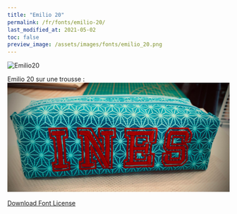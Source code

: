 ```yaml
---
title: "Emilio 20"
permalink: /fr/fonts/emilio-20/
last_modified_at: 2021-05-02
toc: false
preview_image: /assets/images/fonts/emilio_20.png
---
```

![Emilio20](/assets/images/fonts/emilio_20.png)

Emilio 20 sur une trousse :
![Emilio20_2](/assets/images/fonts/emilio20_2.jpg)

[Download Font License](https://github.com/inkstitch/inkstitch/tree/main/fonts/emilio_20/LICENSE)

